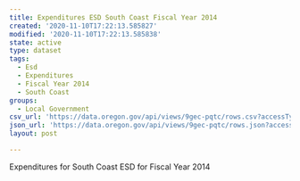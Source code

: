 ```yaml
---
title: Expenditures ESD South Coast Fiscal Year 2014
created: '2020-11-10T17:22:13.585827'
modified: '2020-11-10T17:22:13.585838'
state: active
type: dataset
tags:
  - Esd
  - Expenditures
  - Fiscal Year 2014
  - South Coast
groups:
  - Local Government
csv_url: 'https://data.oregon.gov/api/views/9gec-pqtc/rows.csv?accessType=DOWNLOAD'
json_url: 'https://data.oregon.gov/api/views/9gec-pqtc/rows.json?accessType=DOWNLOAD'
layout: post

---
```

Expenditures for South Coast ESD for Fiscal Year 2014
